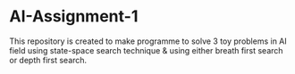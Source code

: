 # AI-Assignment-1
This repository is created to make programme to solve 3 toy problems in AI field using state-space search technique &amp; using either breath first search or depth first search. 
